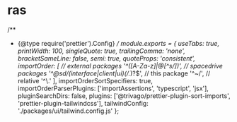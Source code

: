 # ras
/**
 * {@type require('prettier').Config}
 */
module.exports = {
	useTabs: true,
	printWidth: 100,
	singleQuote: true,
	trailingComma: 'none',
	bracketSameLine: false,
	semi: true,
	quoteProps: 'consistent',
	importOrder: [
		// external packages
		'^([A-Za-z]|@[^s/])',
		// spacedrive packages
		'^@sd/(interface|client|ui)(/.*)?$',
		// this package
		'^~/',
		// relative
		'^\\.'
	],
	importOrderSortSpecifiers: true,
	importOrderParserPlugins: ['importAssertions', 'typescript', 'jsx'],
	pluginSearchDirs: false,
	plugins: ['@trivago/prettier-plugin-sort-imports', 'prettier-plugin-tailwindcss'],
	tailwindConfig: './packages/ui/tailwind.config.js'
};
